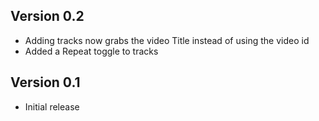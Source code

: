 ## Version 0.2
- Adding tracks now grabs the video Title instead of using the video id
- Added a Repeat toggle to tracks

## Version 0.1
- Initial release

